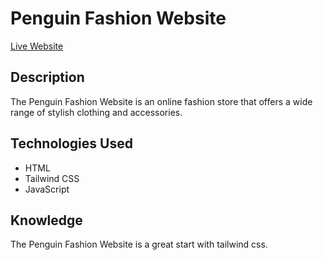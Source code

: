 # Penguin Fashion Website
[Live Website](https://codewithrashed.github.io/penguin-fashion/)

## Description
The Penguin Fashion Website is an online fashion store that offers a wide range of stylish clothing and accessories.


## Technologies Used
- HTML
- Tailwind CSS
- JavaScript


## Knowledge
The Penguin Fashion Website is a great start with tailwind css.
